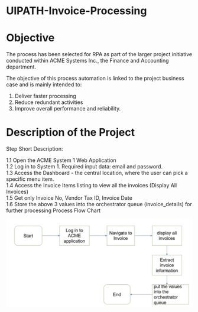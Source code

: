 # UIPATH-Invoice-Processing

# Objective
The process has been selected for RPA as part of the larger project initiative conducted within ACME
Systems Inc., the Finance and Accounting department.

The objective of this process automation is linked to the project business case and is mainly intended to:
1. Deliver faster processing
2. Reduce redundant activities
3. Improve overall performance and reliability.

# Description of the Project
Step Short Description:

1.1 Open the ACME System 1 Web Application  
1.2 Log in to System 1. Required input data: email and password.  
1.3 Access the Dashboard - the central location, where the user can pick a specific menu item.  
1.4 Access the Invoice Items listing to view all the invoices (Display All Invoices)  
1.5 Get only Invoice No, Vendor Tax ID, Invoice Date  
1.6 Store the above 3 values into the orchestrator queue (invoice_details) for further processing Process Flow Chart

![alt text](https://github.com/bacdillon/UIPATH-Invoice-Processing/blob/main/Invoice%20Processing.JPG)
